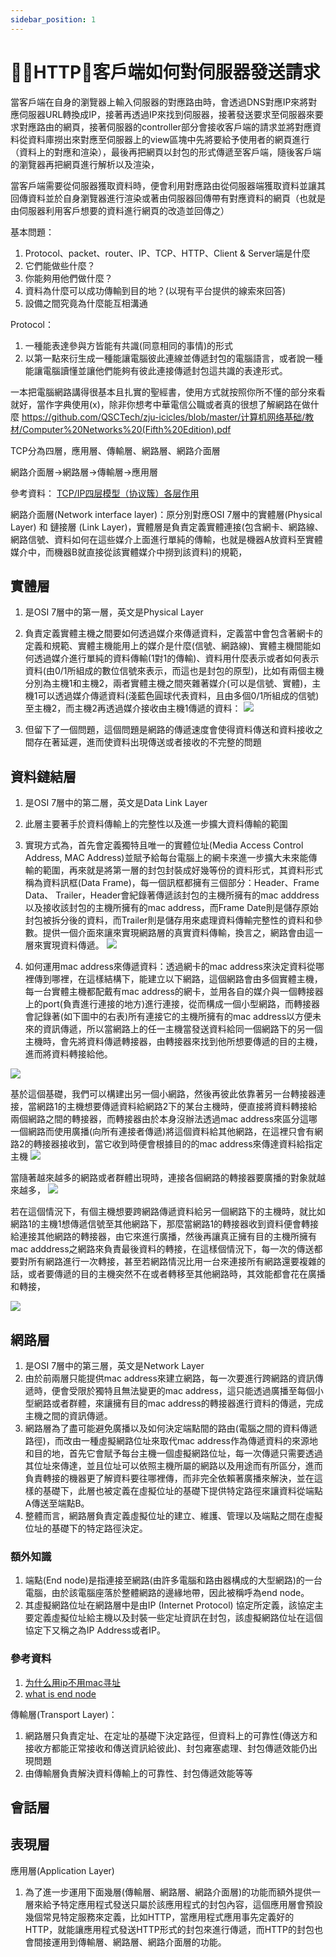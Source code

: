 ```yaml
---
sidebar_position: 1
---
```



# HTTP：客戶端如何對伺服器發送請求

當客戶端在自身的瀏覽器上輸入伺服器的對應路由時，會透過DNS對應IP來將對應伺服器URL轉換成IP，接著再透過IP來找到伺服器，接著發送要求至伺服器來要求對應路由的網頁，接著伺服器的controller部分會接收客戶端的請求並將對應資料從資料庫撈出來對應至伺服器上的view區塊中先將要給予使用者的網頁進行（資料上的對應和渲染），最後再把網頁以封包的形式傳遞至客戶端，隨後客戶端的瀏覽器再把網頁進行解析以及渲染，

當客戶端需要從伺服器獲取資料時，便會利用對應路由從伺服器端獲取資料並讓其回傳資料並於自身瀏覽器進行渲染或著由伺服器回傳帶有對應資料的網頁（也就是由伺服器利用客戶想要的資料進行網頁的改造並回傳之）



基本問題：
1. Protocol、packet、router、IP、TCP、HTTP、Client & Server端是什麼
2. 它們能做些什麼？
3. 你能夠用他們做什麼？
4. 資料為什麼可以成功傳輸到目的地？(以現有平台提供的線索來回答)
5. 設備之間究竟為什麼能互相溝通


Protocol：
1. 一種能表達參與方皆能有共識(同意相同的事情)的形式
2. 以第一點來衍生成一種能讓電腦彼此連線並傳遞封包的電腦語言，或者說一種能讓電腦讀懂並讓他們能夠有彼此連接傳遞封包這共識的表達形式。

一本把電腦網路講得很基本且扎實的聖經書，使用方式就按照你所不懂的部分來看就好，當作字典使用(x)，除非你想考中華電信公職或者真的很想了解網路在做什麼
https://github.com/QSCTech/zju-icicles/blob/master/计算机网络基础/教材/Computer%20Networks%20(Fifth%20Edition).pdf

TCP分為四層，應用層、傳輸層、網路層、網路介面層

網路介面層->網路層->傳輸層->應用層

參考資料：
[TCP/IP四层模型（协议簇）各层作用](https://segmentfault.com/a/1190000022946409)


網路介面層(Network interface layer)：原分別對應OSI 7層中的實體層(Physical Layer) 和 鏈接層 (Link Layer)，實體層是負責定義實體連接(包含網卡、網路線、網路信號、資料如何在這些媒介上面進行單純的傳輸，也就是機器A放資料至實體媒介中，而機器B就直接從該實體媒介中撈到該資料)的規範，

## 實體層 
1. 是OSI 7層中的第一層，英文是Physical Layer
2. 負責定義實體主機之間要如何透過媒介來傳遞資料，定義當中會包含著網卡的定義和規範、實體主機能用上的媒介是什麼(信號、網路線)、實體主機間能如何透過媒介進行單純的資料傳輸(1對1的傳輸)、資料用什麼表示或者如何表示資料(由0/1所組成的數位信號來表示，而這也是封包的原型)，比如有兩個主機分別為主機1和主機2，兩者實體主機之間夾雜著媒介(可以是信號、實體)，主機1可以透過媒介傳遞資料(淺藍色圓球代表資料，且由多個0/1所組成的信號)至主機2，而主機2再透過媒介接收由主機1傳遞的資料：
![](https://res.cloudinary.com/dqfxgtyoi/image/upload/v1633431377/blog/network/macaddrNetwork/exampleOfPhysicalLayer_ll1whw.png)

3. 但留下了一個問題，這個問題是網路的傳遞速度會使得資料傳送和資料接收之間存在著延遲，進而使資料出現傳送或者接收的不完整的問題




## 資料鏈結層
1. 是OSI 7層中的第二層，英文是Data Link Layer
2. 此層主要著手於資料傳輸上的完整性以及進一步擴大資料傳輸的範圍
3. 實現方式為，首先會定義獨特且唯一的實體位址(Media Access Control Address, MAC Address)並賦予給每台電腦上的網卡來進一步擴大未來能傳輸的範圍，再來就是將第一層的封包封裝成好幾等份的資料形式，其資料形式稱為資料訊框(Data Frame)，每一個訊框都擁有三個部分：Header、Frame Data、 Trailer，Header會紀錄著傳遞該封包的主機所擁有的mac adddress以及接收該封包的主機所擁有的mac address，而Frame Date則是儲存原始封包被拆分後的資料，而Trailer則是儲存用來處理資料傳輸完整性的資料和參數。提供一個介面來讓來實現網路層的真實資料傳輸，換言之，網路會由這一層來實現資料傳遞。
![](https://res.cloudinary.com/dqfxgtyoi/image/upload/v1633433037/blog/network/macaddrNetwork/exampleDataFrame_xiivfw.png)

4. 如何運用mac address來傳遞資料：透過網卡的mac address來決定資料從哪裡傳到哪裡，在這樣結構下，能建立以下網路，這個網路會由多個實體主機，每一台實體主機都配戴有mac address的網卡，並用各自的媒介與一個轉接器上的port(負責進行連接的地方)進行連接，從而構成一個小型網路，而轉接器會記錄著(如下圖中的右表)所有連接它的主機所擁有的mac address以方便未來的資訊傳遞，所以當網路上的任一主機當發送資料給同一個網路下的另一個主機時，會先將資料傳遞轉接器，由轉接器來找到他所想要傳遞的目的主機，進而將資料轉接給他。

![](https://res.cloudinary.com/dqfxgtyoi/image/upload/v1633422190/blog/network/macaddrNetwork/macaddressNetwork1_fzo0li.png)

基於這個基礎，我們可以構建出另一個小網路，然後再彼此依靠著另一台轉接器連接，當網路1的主機想要傳遞資料給網路2下的某台主機時，便直接將資料轉接給兩個網路之間的轉接器，而轉接器由於本身沒辦法透過mac address來區分這哪一個網路而使用廣播(向所有連接者傳遞)將這個資料給其他網路，在這裡只會有網路2的轉接器接收到，當它收到時便會根據目的的mac address來傳達資料給指定主機
![](https://res.cloudinary.com/dqfxgtyoi/image/upload/v1633422197/blog/network/macaddrNetwork/twoMacAddressNetworks_macsec.png)

當隨著越來越多的網路或者群體出現時，連接各個網路的轉接器要廣播的對象就越來越多，
![](https://res.cloudinary.com/dqfxgtyoi/image/upload/v1633422195/blog/network/macaddrNetwork/multipleMacAddressNetworks_uwxlte.png)

若在這個情況下，有個主機想要跨網路傳遞資料給另一個網路下的主機時，就比如網路1的主機1想傳遞信號至其他網路下，那麼當網路1的轉接器收到資料便會轉接給連接其他網路的轉接器，由它來進行廣播，然後再讓真正擁有目的主機所擁有mac adddress之網路來負責最後資料的轉接，在這樣個情況下，每一次的傳送都要對所有網路進行一次轉接，甚至若網路情況比用一台來連接所有網路還要複雜的話，或者要傳遞的目的主機突然不在或者轉移至其他網路時，其效能都會花在廣播和轉接，

![](https://res.cloudinary.com/dqfxgtyoi/image/upload/v1633422195/blog/network/macaddrNetwork/sendASignalOnNetwork_lnxyuf.png)


## 網路層 
1. 是OSI 7層中的第三層，英文是Network Layer
2. 由於前兩層只能提供mac address來建立網路，每一次要進行跨網路的資訊傳遞時，便會受限於獨特且無法變更的mac address，這只能透過廣播至每個小型網路或者群體，來讓擁有目的mac address的轉接器進行資料的傳遞，完成主機之間的資訊傳遞。
3. 網路層為了盡可能避免廣播以及如何決定端點間的路由(電腦之間的資料傳遞路徑)，而改由一種虛擬網路位址來取代mac address作為傳遞資料的來源地和目的地，首先它會賦予每台主機一個虛擬網路位址，每一次傳遞只需要透過其位址來傳達，並且位址可以依照主機所屬的網路以及用途而有所區分，進而負責轉接的機器更了解資料要往哪裡傳，而非完全依賴著廣播來解決，並在這樣的基礎下，此層也被定義在虛擬位址的基礎下提供特定路徑來讓資料從端點A傳送至端點B。
4. 整體而言，網路層負責定義虛擬位址的建立、維護、管理以及端點之間在虛擬位址的基礎下的特定路徑決定。


### 額外知識
1. 端點(End node)是指連接至網路(由許多電腦和路由器構成的大型網路)的一台電腦，由於該電腦座落於整體網路的邊緣地帶，因此被稱呼為end node。
2. 其虛擬網路位址在網路層中是由IP (Internet Protocol) 協定所定義，該協定主要定義虛擬位址給主機以及封裝一些定址資訊在封包，該虛擬網路位址在這個協定下又稱之為IP Address或者IP。

### 參考資料
1. [为什么用ip不用mac寻址](https://blog.csdn.net/a13602955218/article/details/108311560)
2. [what is end node](https://en.wikipedia.org/wiki/End_system)


傳輸層(Transport Layer)：
1.  網路層只負責定址、在定址的基礎下決定路徑，但資料上的可靠性(傳送方和接收方都能正常接收和傳送資訊給彼此)、封包雍塞處理、封包傳遞效能仍出現問題
2.  由傳輸層負責解決資料傳輸上的可靠性、封包傳遞效能等等


## 會話層

## 表現層



應用層(Application Layer)
1. 為了進一步運用下面幾層(傳輸層、網路層、網路介面層)的功能而額外提供一層來給予特定應用程式發送只屬於該應用程式的封包內容，這個應用層會預設幾個常見特定服務來定義，比如HTTP，當應用程式應用事先定義好的HTTP，就能讓應用程式發送HTTP形式的封包來進行傳遞，而HTTP的封包也會間接運用到傳輸層、網路層、網路介面層的功能。